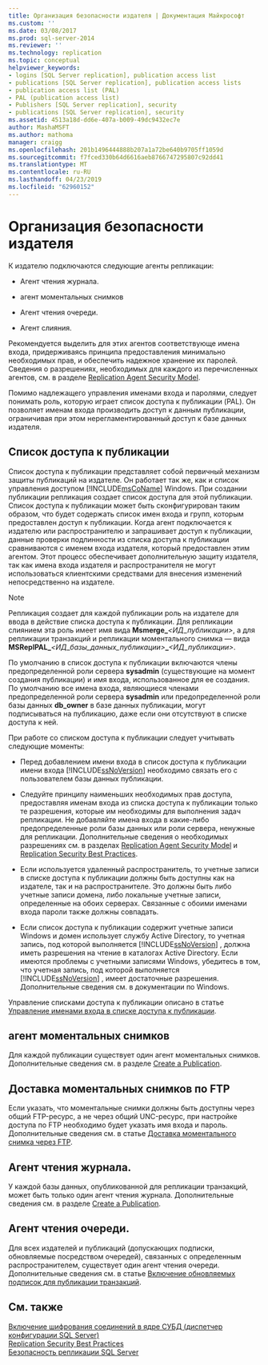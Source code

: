 ```yaml
---
title: Организация безопасности издателя | Документация Майкрософт
ms.custom: ''
ms.date: 03/08/2017
ms.prod: sql-server-2014
ms.reviewer: ''
ms.technology: replication
ms.topic: conceptual
helpviewer_keywords:
- logins [SQL Server replication], publication access list
- publications [SQL Server replication], publication access lists
- publication access list (PAL)
- PAL (publication access list)
- Publishers [SQL Server replication], security
- publications [SQL Server replication], security
ms.assetid: 4513a18d-dd6e-407a-b009-49dc9432ec7e
author: MashaMSFT
ms.author: mathoma
manager: craigg
ms.openlocfilehash: 201b1496444888b207a1a72be640b9705ff1059d
ms.sourcegitcommit: f7fced330b64d6616aeb8766747295807c92dd41
ms.translationtype: MT
ms.contentlocale: ru-RU
ms.lasthandoff: 04/23/2019
ms.locfileid: "62960152"
---
```

# <a name="secure-the-publisher"></a>Организация безопасности издателя
  К издателю подключаются следующие агенты репликации:  
  
-   Агент чтения журнала.  
  
-   агент моментальных снимков  
  
-   Агент чтения очереди.  
  
-   Агент слияния.  
  
 Рекомендуется выделить для этих агентов соответствующе имена входа, придерживаясь принципа предоставления минимально необходимых прав, и обеспечить надежное хранение их паролей. Сведения о разрешениях, необходимых для каждого из перечисленных агентов, см. в разделе [Replication Agent Security Model](replication-agent-security-model.md).  
  
 Помимо надлежащего управления именами входа и паролями, следует понимать роль, которую играет список доступа к публикации (PAL). Он позволяет именам входа производить доступ к данным публикации, ограничивая при этом нерегламентированный доступ к базе данных издателя.  
  
## <a name="publication-access-list"></a>Список доступа к публикации  
 Список доступа к публикации представляет собой первичный механизм защиты публикаций на издателе. Он работает так же, как и список управления доступом [!INCLUDE[msCoName](../../../includes/msconame-md.md)] Windows. При создании публикации репликация создает список доступа для этой публикации. Список доступа к публикации может быть сконфигурирован таким образом, что будет содержать список имен входа и групп, которым предоставлен доступ к публикации. Когда агент подключается к издателю или распространителю и запрашивает доступ к публикации, данные проверки подлинности из списка доступа к публикации сравниваются с именем входа издателя, который предоставлен этим агентом. Этот процесс обеспечивает дополнительную защиту издателя, так как имена входа издателя и распространителя не могут использоваться клиентскими средствами для внесения изменений непосредственно на издателе.  
  
> [!NOTE]  
>  Репликация создает для каждой публикации роль на издателе для ввода в действие списка доступа к публикации. Для репликации слиянием эта роль имеет имя вида **Msmerge_**_\<ИД_публикации>_, а для репликации транзакций и репликации моментального снимка — вида **MSReplPAL_**_\<ИД_базы_данных_публикации>_**_**_\<ИД_публикации>_.  
  
 По умолчанию в список доступа к публикации включаются члены предопределенной роли сервера **sysadmin** (существующие на момент создания публикации) и имя входа, использованное для ее создания. По умолчанию все имена входа, являющиеся членами предопределенной роли сервера **sysadmin** или предопределенной роли базы данных **db_owner** в базе данных публикации, могут подписываться на публикацию, даже если они отсутствуют в списке доступа к ней.  
  
 При работе со списком доступа к публикации следует учитывать следующие моменты:  
  
-   Перед добавлением имени входа в список доступа к публикации имени входа [!INCLUDE[ssNoVersion](../../../includes/ssnoversion-md.md)] необходимо связать его с пользователем базы данных публикации.  
  
-   Следуйте принципу наименьших необходимых прав доступа, предоставляя именам входа из списка доступа к публикации только те разрешения, которые им необходимы для выполнения задач репликации. Не добавляйте имена входа в какие-либо предопределенные роли базы данных или роли сервера, ненужные для репликации. Дополнительные сведения о необходимых разрешениях см. в разделах [Replication Agent Security Model](replication-agent-security-model.md) и [Replication Security Best Practices](replication-security-best-practices.md).  
  
-   Если используется удаленный распространитель, то учетные записи в списке доступа к публикации должны быть доступны как на издателе, так и на распространителе. Это должны быть либо учетные записи домена, либо локальные учетные записи, определенные на обоих серверах. Связанные с обоими именами входа пароли также должны совпадать.  
  
-   Если список доступа к публикации содержит учетные записи Windows и домен использует службу Active Directory, то учетная запись, под которой выполняется [!INCLUDE[ssNoVersion](../../../includes/ssnoversion-md.md)] , должна иметь разрешения на чтение в каталогах Active Directory. Если имеются проблемы с учетными записями Windows, убедитесь в том, что учетная запись, под которой выполняется [!INCLUDE[ssNoVersion](../../../includes/ssnoversion-md.md)] , имеет достаточные разрешения. Дополнительные сведения см. в документации по Windows.  
  
 Управление списками доступа к публикации описано в статье [Управление именами входа в списке доступа к публикации](manage-logins-in-the-publication-access-list.md).  
  
## <a name="snapshot-agent"></a>агент моментальных снимков  
 Для каждой публикации существует один агент моментальных снимков. Дополнительные сведения см. в разделе [Create a Publication](../publish/create-a-publication.md).  
  
## <a name="ftp-snapshot-delivery"></a>Доставка моментальных снимков по FTP  
 Если указать, что моментальные снимки должны быть доступны через общий FTP-ресурс, а не через общий UNC-ресурс, при настройке доступа по FTP необходимо будет указать имя входа и пароль. Дополнительные сведения см. в статье [Доставка моментального снимка через FTP](../publish/deliver-a-snapshot-through-ftp.md).  
  
## <a name="log-reader-agent"></a>Агент чтения журнала.  
 У каждой базы данных, опубликованной для репликации транзакций, может быть только один агент чтения журнала. Дополнительные сведения см. в разделе [Create a Publication](../publish/create-a-publication.md).  
  
## <a name="queue-reader-agent"></a>Агент чтения очереди.  
 Для всех издателей и публикаций (допускающих подписки, обновляемые посредством очередей), связанных с определенным распространителем, существует один агент чтения очереди. Дополнительные сведения см. в статье [Включение обновляемых подписок для публикации транзакций](../publish/enable-updating-subscriptions-for-transactional-publications.md).  
  
## <a name="see-also"></a>См. также  
 [Включение шифрования соединений в ядре СУБД (диспетчер конфигурации SQL Server)](../../../database-engine/configure-windows/enable-encrypted-connections-to-the-database-engine.md)   
 [Replication Security Best Practices](replication-security-best-practices.md)   
 [Безопасность репликации SQL Server](view-and-modify-replication-security-settings.md)  
  
  
